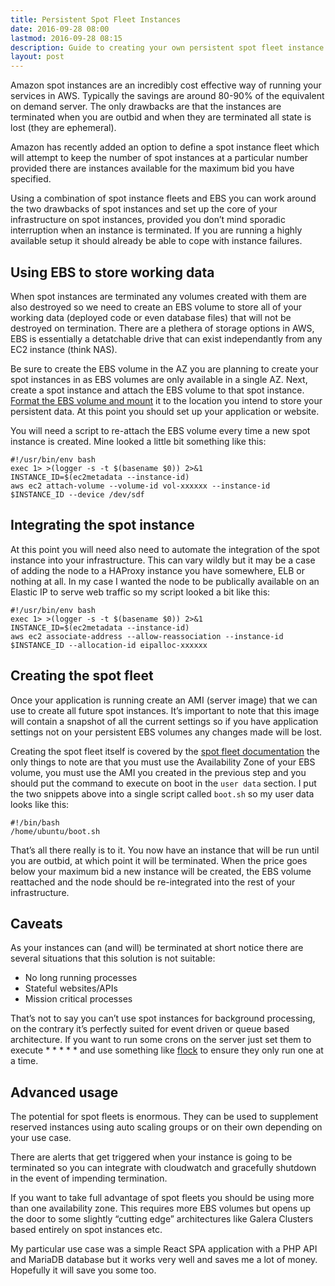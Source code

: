 ```yaml
---
title: Persistent Spot Fleet Instances
date: 2016-09-28 08:00
lastmod: 2016-09-28 08:15
description: Guide to creating your own persistent spot fleet instance
layout: post
---
```



Amazon spot instances are an incredibly cost effective way of running your services in AWS. Typically the savings are around 80-90% of the equivalent on demand server. The only drawbacks are that the instances are terminated when you are outbid and when they are terminated all state is lost (they are ephemeral). 

Amazon has recently added an option to define a spot instance fleet which will attempt to keep the number of spot instances at a particular number provided there are instances available for the maximum bid you have specified.

Using a combination of spot instance fleets and EBS you can work around the two drawbacks of spot instances and set up the core of your infrastructure on spot instances, provided you don’t mind sporadic interruption when an instance is terminated. If you are running a highly available setup it should already be able to cope with instance failures.

## Using EBS to store working data

When spot instances are terminated any volumes created with them are also destroyed so we need to create an EBS volume to store all of your working data (deployed code or even database files) that will not be destroyed on termination. There are a plethera of storage options in AWS, EBS is essentially a detatchable drive that can exist independantly from any EC2 instance (think NAS).

Be sure to create the EBS volume in the AZ you are planning to create your spot instances in as EBS volumes are only available in a single AZ. Next, create a spot instance and attach the EBS volume to that spot instance. [Format the EBS volume and mount](http://devopscube.com/mount-ebs-volume-ec2-instance/) it to the location you intend to store your persistent data. At this point you should set up your application or website.

You will need a script to re-attach the EBS volume every time a new spot instance is 
created. Mine looked a little bit something like this:

```
#!/usr/bin/env bash
exec 1> >(logger -s -t $(basename $0)) 2>&1
INSTANCE_ID=$(ec2metadata --instance-id)
aws ec2 attach-volume --volume-id vol-xxxxxx --instance-id $INSTANCE_ID --device /dev/sdf
```

## Integrating the spot instance

At this point you will need also need to automate the integration of the spot instance into your infrastructure. This can vary wildly but it may be a case of adding the node to a HAProxy instance you have somewhere, ELB or nothing at all. In my case I wanted the node to be publically available on an Elastic IP to serve web traffic so my script looked a bit like this:

```
#!/usr/bin/env bash
exec 1> >(logger -s -t $(basename $0)) 2>&1
INSTANCE_ID=$(ec2metadata --instance-id)
aws ec2 associate-address --allow-reassociation --instance-id $INSTANCE_ID --allocation-id eipalloc-xxxxxx
```

## Creating the spot fleet

Once your application is running create an AMI (server image) that we can use to create all future spot instances. It’s important to note that this image will contain a snapshot of all the current settings so if you have application settings not on your persistent EBS volumes any changes made will be lost.

Creating the spot fleet itself is covered by the [spot fleet documentation](http://docs.aws.amazon.com/AWSEC2/latest/UserGuide/spot-fleet.html) the only things to note are that you must use the Availability Zone of your EBS volume, you must use the AMI you created in the previous step and you should put the command to execute on boot in the `user data` section. I put the two snippets above into a single script called `boot.sh` so my user data looks like this:

```
#!/bin/bash
/home/ubuntu/boot.sh
```

That’s all there really is to it. You now have an instance that will be run until you are outbid, at which point it will be terminated. When the price goes below your maximum bid a new instance will be created, the EBS volume reattached and the node should be re-integrated into the rest of your infrastructure.

## Caveats

As your instances can (and will) be terminated at short notice there are several situations that this solution is not suitable:

 - No long running processes
 - Stateful websites/APIs
 - Mission critical processes

That’s not to say you can’t use spot instances for background processing, on the contrary it’s perfectly suited for event driven or queue based architecture. If you want to run some crons on the server just set them to execute * * * * * and use something like [flock](https://ma.ttias.be/prevent-cronjobs-from-overlapping-in-linux/) to ensure they only run one at a time.

## Advanced usage

The potential for spot fleets is enormous. They can be used to supplement reserved instances using auto scaling groups or on their own depending on your use case. 

There are alerts that get triggered when your instance is going to be terminated so you can integrate with cloudwatch and gracefully shutdown in the event of impending termination.

If you want to take full advantage of spot fleets you should be using more than one availability zone. This requires more EBS volumes but opens up the door to some slightly “cutting edge” architectures like Galera Clusters based entirely on spot instances etc.

My particular use case was a simple React SPA application with a PHP API and MariaDB database but it works very well and saves me a lot of money. Hopefully it will save you some too.
